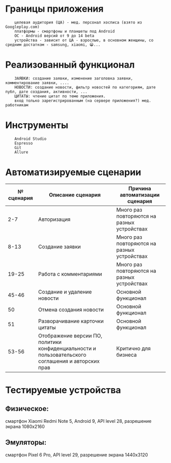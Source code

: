 # Границы приложения
		целевая аудитория (ЦА) - мед. персонал хосписа (взято из Googleplay.com)
		платформы - смартфоны и планшеты под Android
		ОС - Android версий от 9 до 14 beta
		устройства - зависит от ЦА - взрослые, в основном женщины, со средним достатком - samsung, xiaomi, 😀️...
		
# Реализованный функционал
		ЗАЯВКИ: создание заявки, изменение заголовка заявки, комментирование заявки, ....
		НОВОСТИ: создание новости, фильтр новостей по категориям, дате публ, дате создания, активности, ...
		ЦИТАТЫ: чтение цитат по теме приложения.
		вход только зарегистрированным (на сервере приложения?) мед. работникам
		
# Инструменты
		Android Studio
		Espresso
		Git
		Allure
	
# Автоматизируемые сценарии
| № сценария | Описание сценария                                                                                  | Причина автоматизации сценария |
|------------|----------------------------------------------------------------------------------------------------| ------------------------------ |
| 2-7        | Авторизация                                                                                        | Много раз повторяются на разных устройствах |
| 8-13       | Создание заявки                                                                                    | Много раз повторяются на разных устройствах
| 19-25      | Работа с комментариями                                                                             | Много раз повторяются на разных устройствах
| 45-46      | Создание и удаление новости                                                                        | Основной функционал
| 50         | Отмена создания новости                                                                            | Основной функционал
| 51         | Разворачивание карточки цитаты                                                                     | Основной функционал
| 53-56      | Отображение версии ПО, политики конфиденциальности и пользовательского соглашения и авторских прав | Критично для бизнеса		 

# Тестируемые устройства
   
## Физическое:
смартфон Xiaomi Redmi Note 5, Android 9, API level 28, разрешение экрана 1080х2160
## Эмуляторы:
смартфон Pixel 6 Pro, API level 29, разрешение экрана 1440х3120
   
